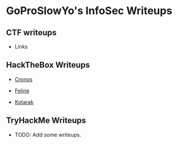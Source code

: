 # GoProSlowYo's InfoSec Writeups

## CTF writeups

- Links

## HackTheBox Writeups

- [Cronos](./htb/cronos/)

- [Feline](./htb/feline/)

- [Kotarak](./htb/kotarak/)

## TryHackMe Writeups

- TODO: Add some writeups.
